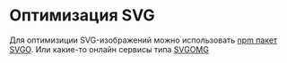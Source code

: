 # Оптимизация SVG
Для оптимизиции SVG-изображений можно использовать [npm пакет SVGO](https://www.npmjs.com/package/svgo). Или какие-то онлайн сервисы типа [SVGOMG](https://jakearchibald.github.io/svgomg/)
